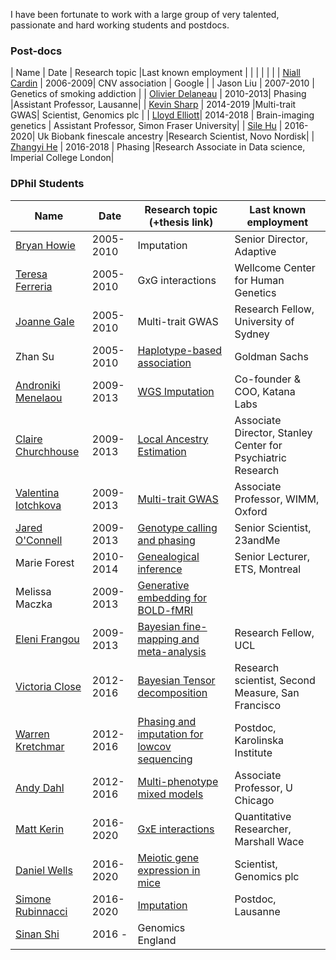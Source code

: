 I have been fortunate to work with a large group of very talented, passionate and hard working students and postdocs.

### Post-docs

| Name | Date | Research topic |Last known employment |
|  |  |  | |
| [Niall Cardin](http://niallcardin.com/) | 2006-2009| CNV association | Google |
| Jason Liu | 2007-2010 | Genetics of smoking addiction |
| [Olivier Delaneau](https://odelaneau.github.io/lap-page/) | 2010-2013| Phasing |Assistant Professor, Lausanne|
| [Kevin Sharp](https://twitter.com/KevinJSharp) | 2014-2019 |Multi-trait GWAS| Scientist, Genomics plc | 
| [Lloyd Elliott](https://www.sfu.ca/stat-actsci/department/profiles/lloyd-elliott.html)| 2014-2018 | Brain-imaging genetics | Assistant Professor, Simon Fraser University|
| [Sile Hu](https://twitter.com/fuopen) | 2016-2020| Uk Biobank finescale ancestry |Research Scientist, Novo Nordisk|
| [Zhangyi He](https://www.linkedin.com/in/zhangyi-he) | 2016-2018 | Phasing |Research Associate in Data science, Imperial College London|

### DPhil Students


| Name | Date | Research topic (+thesis link)| Last known employment  |
| ---- | ---- | ---- | ---- |
| [Bryan Howie](https://twitter.com/bryan_howie) | 2005-2010| Imputation | Senior Director, Adaptive|
| [Teresa Ferreria](https://www.well.ox.ac.uk/people/ferreira-1)  | 2005-2010| GxG interactions | Wellcome Center for Human Genetics |
| [Joanne Gale](https://www.sydney.edu.au/medicine-health/about/our-people/academic-staff/joanne-gale.html)|2005-2010| Multi-trait GWAS | Research Fellow, University of Sydney|
| Zhan Su  | 2005-2010| [Haplotype-based association](https://www.ora.ox.ac.uk/objects/uuid:98614f8b-63fe-4fa1-9a24-422216ad14cf)| Goldman Sachs|
| [Androniki Menelaou](https://nl.linkedin.com/in/androniki-menelaou-7994aa60) | 2009-2013| [WGS Imputation ](https://www.ora.ox.ac.uk/objects/uuid:2093d498-3e7f-4648-9fde-fcdb311849de) | Co-founder & COO, Katana Labs|
[Claire Churchhouse](https://www.atgu.mgh.harvard.edu/people/claire-churchhouse/) | 2009-2013| [Local Ancestry Estimation](https://www.ora.ox.ac.uk/objects/uuid:0cae8a4a-6989-485b-a7cb-0a03fb86096d) | Associate Director, Stanley Center for Psychiatric Research |
[Valentina Iotchkova](https://www.rdm.ox.ac.uk/people/valentina-iotchkova) | 2009-2013| [Multi-trait GWAS](https://www.ora.ox.ac.uk/objects/uuid:66fd61e1-a6e3-4e91-959b-31a3ec88967c) | Associate Professor, WIMM, Oxford|
| [Jared O'Connell](https://twitter.com/jaredmoconnell?lang=en)  | 2009-2013 | [Genotype calling and phasing](https://www.ora.ox.ac.uk/objects/uuid:4e3328cf-0d8e-4587-b24d-9b59fa220f32) | Senior Scientist, 23andMe |
| Marie Forest  |  2010-2014| [Genealogical inference](https://www.ora.ox.ac.uk/objects/uuid:8c067a3d-44d5-468a-beb5-34c5830998c4) | Senior Lecturer, ETS, Montreal |
| Melissa Maczka  |  2009-2013| [Generative embedding for BOLD-fMRI](https://www.ora.ox.ac.uk/objects/uuid:96d46d4d-480b-48d7-9f2d-060e76c5f8aa) |  |
| [Eleni Frangou](https://www.linkedin.com/in/elena-frangou-86732943/)|  2009-2013| [Bayesian fine-mapping and meta-analysis](https://www.ora.ox.ac.uk/objects/uuid:de02203d-6417-45a4-8d95-54960e521e9e)| Research Fellow, UCL|
| [Victoria Close](https://www.linkedin.com/in/victoria-close-14bb7b85/?originalSubdomain=uk)| 2012-2016| [Bayesian Tensor decomposition](https://www.ora.ox.ac.uk/objects/uuid:ec62bc11-5c3f-467d-9ff3-f3c4eb29d140) | Research scientist, Second Measure, San Francisco|
| [Warren Kretchmar](https://warrenwk.com/) | 2012-2016| [Phasing and imputation for lowcov sequencing](https://www.ora.ox.ac.uk/objects/uuid:19ce0c8e-1d65-44ff-b56c-77ee849b2167) | Postdoc, Karolinska Institute |
| [Andy Dahl](https://twitter.com/andywdahl) | 2012-2016| [Multi-phenotype mixed models](https://www.ora.ox.ac.uk/objects/uuid:ed466a17-e96f-482b-b164-aa7ceefd94d4) | Associate Professor, U Chicago |
| [Matt Kerin](https://twitter.com/matt_kerin) | 2016-2020 | [GxE interactions](https://www.ora.ox.ac.uk/objects/uuid:030575e6-dc3d-42ec-9ecb-cae32fa5dfad) | Quantitative Researcher, Marshall Wace|
| [Daniel Wells](https://twitter.com/danieljohnwells) | 2016-2020| [Meiotic gene expression in mice](https://www.ora.ox.ac.uk/objects/uuid:8c1f75a8-ecc3-4ffe-b01f-d2e92c75e66c) | Scientist, Genomics plc |
| [Simone Rubinnacci](https://srubinacci.github.io/) | 2016-2020| [Imputation](https://www.ora.ox.ac.uk/objects/uuid:04c9363c-dd91-44df-9306-1932a69fedce) | Postdoc, Lausanne |
| [Sinan Shi](https://twitter.com/ShiSinan) | 2016 - | Genomics England ||
